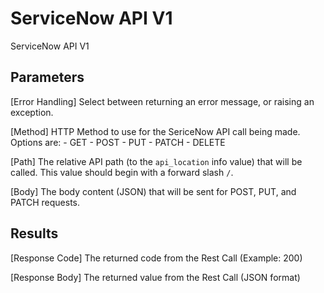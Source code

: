 # ServiceNow API V1
ServiceNow API V1

## Parameters
[Error Handling]
  Select between returning an error message, or raising an exception.

[Method]
  HTTP Method to use for the SericeNow API call being made.
  Options are:
    - GET
    - POST
    - PUT
    - PATCH
    - DELETE

[Path]
  The relative API path (to the `api_location` info value) that will be called.
  This value should begin with a forward slash `/`.

[Body]
  The body content (JSON) that will be sent for POST, PUT, and PATCH requests.

## Results
[Response Code]
  The returned code from the Rest Call (Example: 200)
  
[Response Body]
  The returned value from the Rest Call (JSON format)
